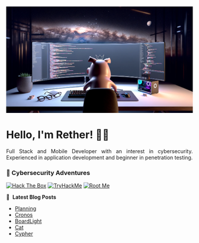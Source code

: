 ![Banner profile](./banner-profile.webp)

# Hello, I'm Rether! 👨‍💻

<p align="justify">
Full Stack and Mobile Developer with an interest in cybersecurity. Experienced in application development and beginner in penetration testing.
</p>

### 🔐 Cybersecurity Adventures

[![Hack The Box](https://img.shields.io/badge/Hack%20The%20Box-111927?logo=Hack%20The%20Box&logoColor=9FEF00)](https://app.hackthebox.com/users/585215)
[![TryHackMe](https://img.shields.io/badge/TryHackMe-212C42?logo=TryHackMe&logoColor=88CCEE)](https://tryhackme.com/r/p/Rether)
[![Root Me](https://img.shields.io/badge/RootMe-212C42?logo=RootMe&logoColor=F15A24)](https://www.root-me.org/rether)

📕 &nbsp;**Latest Blog Posts**

<!-- BLOG-POST-LIST:START -->
- [Planning](https://retherszu.github.io/ctf/hack-the-box/machines/planning.html)
- [Cronos](https://retherszu.github.io/ctf/hack-the-box/machines/cronos.html)
- [BoardLight](https://retherszu.github.io/ctf/hack-the-box/machines/board-light.html)
- [Cat](https://retherszu.github.io/ctf/hack-the-box/machines/cat.html)
- [Cypher](https://retherszu.github.io/ctf/hack-the-box/machines/cypher.html)
<!-- BLOG-POST-LIST:END -->
